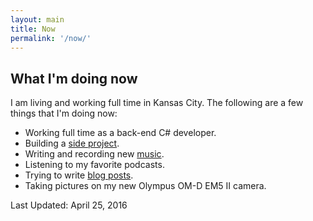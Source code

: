 ```yaml
---
layout: main
title: Now
permalink: '/now/'
---
```


## What I'm doing now

I am living and working full time in Kansas City. The following are a 
few things that I'm doing now:

- Working full time as a back-end C# developer.
- Building a [side project](http://personowl.azurewebsites.net).
- Writing and recording new [music](https://soundcloud.com/dejital).
- Listening to my favorite podcasts.
- Trying to write [blog posts](/blog/).
- Taking pictures on my new Olympus OM-D EM5 II camera.

Last Updated: April 25, 2016
